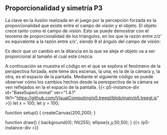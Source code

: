 ## Proporcionalidad y simetría P3

La clave en la ilusión realizada en el juego por la percepción forzada es la proporcionalidad que existe entre el campo de visión y el objeto. El objeto crece tanto como el campo de visión. Esto se puede demostrar con el teorema de proporcionalidad de los triángulos, en los que la razón entre *z/z'* es equivalente a la razón entre *x/x'*, siendo θ el ángulo del campo de visión:

Es decir que un cambio en la ditancia en la que se aleja el objeto va a ser proporcional al tamaño el cual este crezca.

A continuación se muestra el código en el que se explora el fenómeno de la perspectiva forzada, este tiene dos escenas, la una, es la de la cámara y, la otra, es el espacio de la pantalla. Mediante el siguiente código se puede observar cómo los cambios hechos desde la perespectiva de la cámara se ven reflejados en la el espacio de la pantalla.
{{< p5-instance-div id="BaseSuperLiminal" ver="1.4.1" lib1="https://github.com/VisualComputing/p5.treegl/blob/main/p5.treegl.js" >}}
let x = 100;
let y = 100;

function setup() {
  createCanvas(200,200);
}

function draw() {
  background(0);
  fill(255);
  ellipse(x,y,50,50);
}
{{< /p5-instance-div >}}

